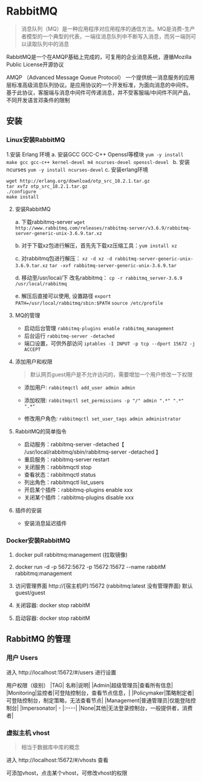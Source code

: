 # RabbitMQ

> 消息队列（MQ）是一种应用程序对应用程序的通信方法。MQ是消费-生产者模型的一个典型的代表，一端往消息队列中不断写入消息，而另一端则可以读取队列中的消息

RabbitMQ是一个在AMQP基础上完成的，可复用的企业消息系统，遵循Mozilla Public License开源协议

AMQP （Advanced Message Queue Protocol） 一个提供统一消息服务的应用层标准高级消息队列协议。是应用协议的一个开发标准，为面向消息的中间件。
基于此协议，客服端与消息中间件可传递消息，并不受客服端/中间件不同产品，不同开发语言邓条件的限制


      
## 安装

### Linux安装RabbitMQ

1.安装 Erlang 环境
    a. 安装GCC GCC-C++ Openssl等模块 `yum -y install make gcc gcc-c++ kernel-devel m4 ncurses-devel openssl-devel `
    b. 安装ncurses `yum -y install ncurses-devel`
    c. 安装erlang环境
```
wget http://erlang.org/download/otp_src_18.2.1.tar.gz
tar xvfz otp_src_18.2.1.tar.gz 
./configure 
make install
```

2. 安装RabbitMQ

    a. 下载rabbitmq-server `wget http://www.rabbitmq.com/releases/rabbitmq-server/v3.6.9/rabbitmq-server-generic-unix-3.6.9.tar.xz`

    b. 对于下载xz包进行解压，首先先下载xz压缩工具：`yum install xz`

    c. 对rabbitmq包进行解压：
        `xz -d xz -d rabbitmq-server-generic-unix-3.6.9.tar.xz`
        `tar -xvf rabbitmq-server-generic-unix-3.6.9.tar`
    
    d. 移动至/usr/local/下 改名rabbitmq：
        `cp -r rabbitmq_server-3.6.9 /usr/local/rabbitmq`

    e. 解压后直接可以使用, 设置路径 
        `export PATH=/usr/local/rabbitmq/sbin:$PATH`
        `source /etc/profile`   
         
3. MQ的管理
    * 启动后台管理 `rabbitmq-plugins enable rabbitmq_management`
    * 后台运行 `rabbitmq-server -detached`
    * 端口设置，可供外部访问 `iptables -I INPUT -p tcp --dport 15672 -j ACCEPT`

4. 添加用户和权限
    > 默认网页guest用户是不允许访问的，需要增加一个用户修改一下权限

    * 添加用户: `rabbitmqctl add_user admin admin `

    * 添加权限: `rabbitmqctl set_permissions -p "/" admin ".*" ".*" ".*" `

    * 修改用户角色: `rabbitmqctl set_user_tags admin administrator `

5. RabbitMQ的简单指令

    * 启动服务：rabbitmq-server -detached【 /usr/local/rabbitmq/sbin/rabbitmq-server  -detached 】
    * 重启服务：rabbitmq-server restart
    * 关闭服务：rabbitmqctl stop
    * 查看状态：rabbitmqctl status
    * 列出角色：rabbitmqctl list_users
    * 开启某个插件：rabbitmq-plugins enable xxx
    * 关闭某个插件：rabbitmq-plugins disable xxx 

6. 插件的安装

    * 安装消息延迟插件
    
### Docker安装RabbitMQ

1. docker pull rabbitmq:management (拉取镜像)

2. docker run -d -p 5672:5672 -p 15672:15672 --name rabbitM rabbitmq:management

3. 访问管理界面  http://[宿主机IP]:15672 (rabbitmq:latest 没有管理界面)
   默认guest/guest
   
4. 关闭容器: docker stop rabbitM

5. 启动容器: docker stop rabbitM


## RabbitMQ 的管理

### 用户 Users

进入 http://localhost:15672/#/users 进行设置

用户权限（级别）
|TAG| 名称|说明|
|Admin|超级管理员|查看所有信息|
|Monitoring|监控者|可登陆控制台，查看节点信息，|
|Policymaker|策略制定者|可登陆控制台，制定策略，无法查看节点|
|Management|普通管理员|仅能登陆控制台|
|Impersonator| - |:----|
|None|其他|无法登录控制台，一般提供者，消费者|


### 虚拟主机 vhost

> 相当于数据库中库的概念

进入 http://localhost:15672/#/vhosts 查看

可添加vhost，点击某个vhost，可修改vhost的权限
